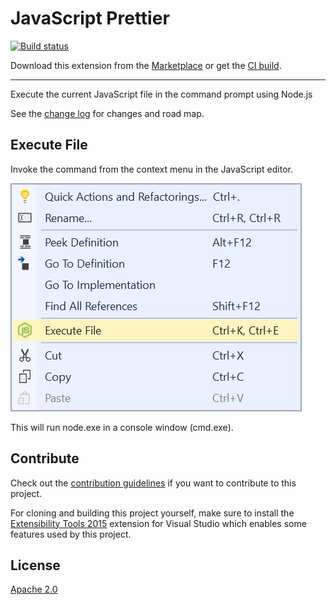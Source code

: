 # JavaScript Prettier

[![Build status](https://ci.appveyor.com/api/projects/status/o94pde4v2n59e9ql?svg=true)](https://ci.appveyor.com/project/madskristensen/nodeexecutor)

Download this extension from the [Marketplace](https://marketplace.visualstudio.com/items?itemName=MadsKristensen.JavaScriptPrettier)
or get the [CI build](http://vsixgallery.com/extension/8c9a390f-5137-4f1d-b401-5cd079e6faa9/).

---------------------------------------

Execute the current JavaScript file in the command prompt using Node.js

See the [change log](CHANGELOG.md) for changes and road map.

## Execute File

Invoke the command from the context menu in the JavaScript editor.

![Context Menu](art/context-menu.png)

This will run node.exe in a console window (cmd.exe).

## Contribute
Check out the [contribution guidelines](.github/CONTRIBUTING.md)
if you want to contribute to this project.

For cloning and building this project yourself, make sure
to install the
[Extensibility Tools 2015](https://visualstudiogallery.msdn.microsoft.com/ab39a092-1343-46e2-b0f1-6a3f91155aa6)
extension for Visual Studio which enables some features
used by this project.

## License
[Apache 2.0](LICENSE)
